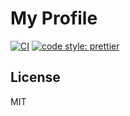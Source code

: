 # My Profile

[![CI](https://github.com/joelgeorgev/profile/workflows/CI/badge.svg)](https://github.com/joelgeorgev/profile/actions)
[![code style: prettier](https://img.shields.io/badge/code_style-prettier-ff69b4.svg?style=flat-square)](https://github.com/prettier/prettier)

## License

MIT

